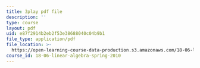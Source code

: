 ```yaml
---
title: 3play pdf file
description: ''
type: course
layout: pdf
uid: e87f2914b2eb2f53e38688040c04b9b1
file_type: application/pdf
file_location: >-
  https://open-learning-course-data-production.s3.amazonaws.com/18-06-linear-algebra-spring-2010/e87f2914b2eb2f53e38688040c04b9b1_0MtwqhIwdrI.pdf
course_id: 18-06-linear-algebra-spring-2010
---
```

